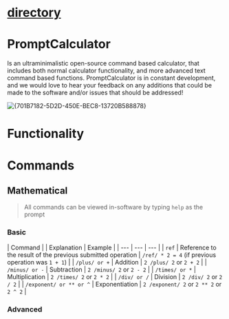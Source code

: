 # [directory](https://nobodyteam.com)

# PromptCalculator
Is an ultraminimalistic open-source command based calculator, that includes both normal calculator functionality, and more advanced text command based functions.
PromptCalculator is in constant development, and we would love to hear your feedback on any additions that could be made to the software and/or issues that should be addressed!

![{701B7182-5D2D-450E-BEC8-13720B588878}](https://github.com/user-attachments/assets/39baf561-0ec5-4abc-9259-973f9c328635)

# Functionality

# Commands

## Mathematical

> All commands can be viewed in-software by typing `help` as the prompt

### Basic

| Command | | Explanation | Example |
| --- | --- | --- |
| `ref` | Reference to the result of the previous submitted operation | `/ref/ * 2 = 4` (if previous operation was `1 + 1`) |
| `/plus/ or +` | Addition | `2 /plus/ 2` or `2 + 2` |
| `/minus/ or -` | Subtraction | `2 /minus/ 2` or `2 - 2` |
| `/times/ or *` | Multiplication | `2 /times/ 2` or `2 * 2` |
| `/div/ or /` | Division | `2 /div/ 2` or `2 / 2` |
| `/exponent/ or ** or ^` | Exponentiation | `2 /exponent/ 2` or `2 ** 2` or `2 ^ 2` |

### Advanced
